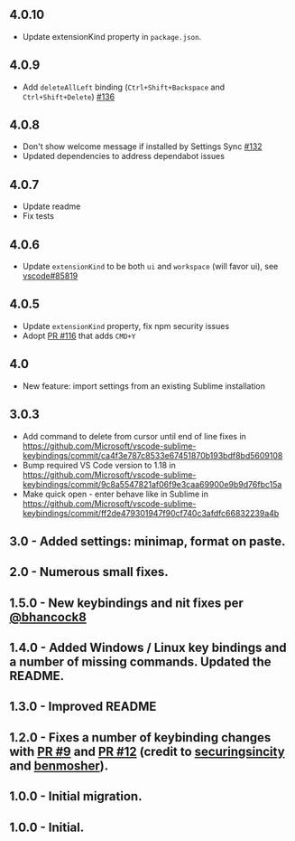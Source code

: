 ## 4.0.10
- Update extensionKind property in `package.json`.

## 4.0.9
- Add `deleteAllLeft` binding (`Ctrl+Shift+Backspace` and `Ctrl+Shift+Delete`) [#136](https://github.com/microsoft/vscode-sublime-keybindings/pull/136)

## 4.0.8
- Don't show welcome message if installed by Settings Sync [#132](https://github.com/microsoft/vscode-sublime-keybindings/issues/132)
- Updated dependencies to address dependabot issues

## 4.0.7
- Update readme
- Fix tests

## 4.0.6
- Update `extensionKind` to be both `ui` and `workspace` (will favor ui), see [vscode#85819](https://github.com/microsoft/vscode/issues/85819)

## 4.0.5
- Update `extensionKind` property, fix npm security issues
- Adopt [PR #116](https://github.com/microsoft/vscode-sublime-keybindings/pull/116) that adds `CMD+Y` 

## 4.0
- New feature: import settings from an existing Sublime installation

## 3.0.3 
- Add command to delete from cursor until end of line fixes in https://github.com/Microsoft/vscode-sublime-keybindings/commit/ca4f3e787c8533e67451870b193bdf8bd5609108
- Bump required VS Code version to 1.18 in https://github.com/Microsoft/vscode-sublime-keybindings/commit/9c8a5547821af06f9e3caa69900e9b9d76fbc15a
- Make quick open - enter behave like in Sublime in https://github.com/Microsoft/vscode-sublime-keybindings/commit/ff2de479301947f90cf740c3afdfc66832239a4b

## 3.0 - Added settings: minimap, format on paste. 

## 2.0 - Numerous small fixes. 

## 1.5.0 - New keybindings and nit fixes per [@bhancock8](https://github.com/bhancock8)

## 1.4.0 - Added Windows / Linux key bindings and a number of missing commands. Updated the README. 

## 1.3.0 - Improved README

## 1.2.0 - Fixes a number of keybinding changes with [PR #9](https://github.com/Microsoft/vscode-sublime-keybindings/pull/9) and [PR #12](https://github.com/Microsoft/vscode-sublime-keybindings/pull/12) (credit to [securingsincity](https://github.com/Microsoft/vscode-sublime-keybindings/issues?q=is%3Apr+author%3Asecuringsincity) and [benmosher](https://github.com/Microsoft/vscode-sublime-keybindings/issues?q=is%3Apr+author%3Abenmosher)).

## 1.0.0 - Initial migration.
## 1.0.0 - Initial.
